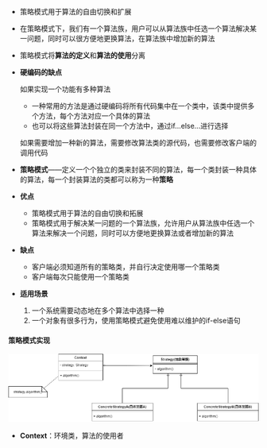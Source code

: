* 策略模式用于算法的自由切换和扩展

* 在策略模式下，我们有一个算法族，用户可以从算法族中任选一个算法解决某一问题，同时可以很方便地更换算法，在算法族中增加新的算法

* 策略模式将**算法的定义**和**算法的使用**分离

* **硬编码的缺点**
  
  如果实现一个功能有多种算法
  
  * 一种常用的方法是通过硬编码将所有代码集中在一个类中，该类中提供多个方法，每个方法对应一个具体的算法
  * 也可以将这些算法封装在同一个方法中，通过if...else...进行选择
  
  如果需要增加一种新的算法，需要修改算法类的源代码，也需要修改客户端的调用代码

* **策略模式**——定义一个个独立的类来封装不同的算法，每一个类封装一种具体的算法，每一个封装算法的类都可以称为一种**策略**

* **优点**
  
  * 策略模式用于算法的自由切换和拓展
  * 策略模式用于解决某一问题的一个算法族，允许用户从算法族中任选一个算法来解决一个问题，同时可以方便地更换算法或者增加新的算法

* **缺点**
  
  * 客户端必须知道所有的策略类，并自行决定使用哪一个策略类
  * 客户端每次只能使用一个策略类

* **适用场景**
  
  1. 一个系统需要动态地在多个算法中选择一种
  2. 一个对象有很多行为，使用策略模式避免使用难以维护的if-else语句

#### 策略模式实现

![策略模式.drawio](picture/策略模式.drawio.png)

* **Context**：环境类，算法的使用者
